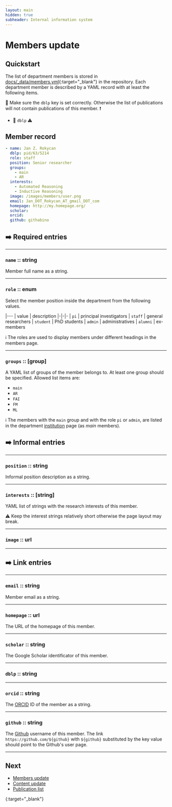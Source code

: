 ```yaml
---
layout: main
hidden: true
subheader: Internal information system
---
```


# Members update

## Quickstart

The list of department members is stored in [docs/_data/members.yml](https://github.com/ai4reason/ai4reason.github.io/blob/main/docs/_data/members.yml/){:target="_blank"} in the repository.
Each department member is described by a YAML record with at least the following items.

🔴 Make sure the `dblp` key is set correctly.  Otherwise the list of publications will not contain publications of this member. ❗ 

+ 🔴 `dblp` ⚠️ 

## Member record

```yaml
- name: Jan Z. Rokycan
  dblp: pid/63/5214
  role: staff
  position: Senior researcher
  groups:
    - main
    - AR
  interests:
    - Automated Reasoning
    - Inductive Reasoning
  image: /images/members/user.png
  email: Jan_DOT_Rokycan_AT_gmail_DOT_com
  homepage: http://my.homepage.org/
  scholar: 
  orcid:
  github: githabino
```

## ➡️  Required entries

* * * 

### `name` :: string

Member full name as a string.

* * * 

### `role` :: enum

Select the member position inside the department from the following values.

|---
| value | description
|-|-|-
| `pi` | principal investigators
| `staff` | general researchers
| `student` | PhD students
| `admin` | administratives
| `alumni` | ex-members

ℹ️  The roles are used to display members under different headings in the members page.

* * * 

### `groups` :: [group]

A YAML list of groups of the member belongs to.
At least one group should be specified.
Allowed list items are:

+ `main` 
+ `AR` 
+ `FAI`
+ `FM`
+ `ML`

ℹ️  The members with the `main` group and with the role `pi` or `admin`, are listed
in the department [institution](/institution.html) page (as *main* members).


## ➡️  Informal entries

* * * 

### `position` :: string

Informal position description as a string.

* * *

### `interests` :: [string]

YAML list of strings with the research interests of this member.

⚠️  Keep the interest strings relatively short otherwise the page layout may break.


* * * 

### `image` :: url

* * * 

## ➡️  Link entries

* * *

### `email` :: string

Member email as a string.

* * * 

### `homepage` :: url

The URL of the homepage of this member.

* * * 

### `scholar` :: string

The Google Scholar identificator of this member.

* * * 

### `dblp` :: string

* * *
### `orcid` :: string

The [ORCID](https://orcid.org) ID of the member as a string.

* * * 

### `github` :: string

The [Github](https://github.com/) username of this member.
The link `https://github.com/${github}` with `${github}` substituted by the key value
should point to the Github's user page.

* * * 


## Next

+ [Members update](/internal/members.html)
+ [Content update](/internal/content.html)
+ [Publication list](/internal/biblio.html)


[YAML]: https://en.wikipedia.org/wiki/YAML/
{:target="_blank"} 



